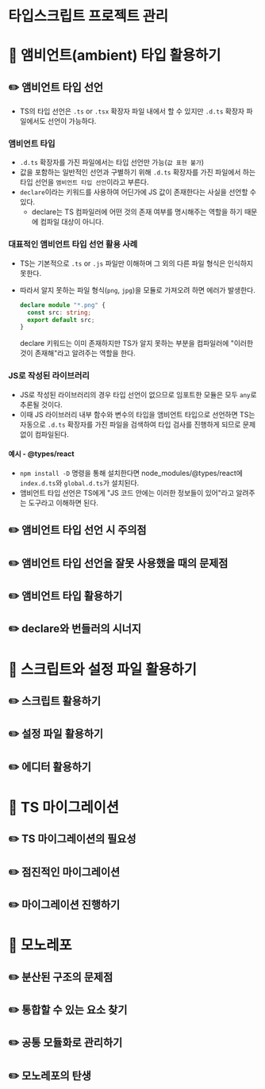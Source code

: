 <h1>타입스크립트 프로젝트 관리</h1>

# 📝 앰비언트(ambient) 타입 활용하기

## ✏️ 앰비언트 타입 선언

- TS의 타입 선언은 `.ts` or `.tsx` 확장자 파일 내에서 할 수 있지만 `.d.ts` 확장자 파일에서도 선언이 가능하다.

### 앰비언트 타입

- `.d.ts` 확장자를 가진 파일에서는 타입 선언만 가능(`값 표현 불가`)
- 값을 포함하는 일반적인 선언과 구별하기 위해 `.d.ts` 확장자를 가진 파일에서 하는 타입 선언을 `앰비언트 타입 선언`이라고 부른다.
- `declare`이라는 키워드를 사용하여 어딘가에 JS 값이 존재한다는 사실을 선언할 수 있다.
  - declare는 TS 컴파일러에 어떤 것의 존재 여부를 명시해주는 역할을 하기 때문에 컴파일 대상이 아니다.

### 대표적인 앰비언트 타입 선언 활용 사례

- TS는 기본적으로 `.ts` or `.js` 파일만 이해하며 그 외의 다른 파일 형식은 인식하지 못한다.
- 따라서 알지 못하는 파일 형식(`png`, `jpg`)을 모듈로 가져오려 하면 에러가 발생한다.

  ```ts
  declare module "*.png" {
    const src: string;
    export default src;
  }
  ```

  declare 키워드는 이미 존재하지만 TS가 알지 못하는 부분을 컴파일러에 "이러한 것이 존재해"라고 알려주는 역할을 한다.

### JS로 작성된 라이브러리

- JS로 작성된 라이브러리의 경우 타입 선언이 없으므로 임포트한 모듈은 모두 `any`로 추론될 것이다.
- 이때 JS 라이브러리 내부 함수와 변수의 타입을 앰비언트 타입으로 선언하면 TS는 자동으로 `.d.ts` 확장자를 가진 파일을 검색하여 타입 검사를 진행하게 되므로 문제없이 컴파일된다.

#### 예시 - **@types/react**

- `npm install -D` 명령을 통해 설치한다면 node_modules/@types/react에 `index.d.ts`와 `global.d.ts`가 설치된다.
- 앰비언트 타입 선언은 TS에게 "JS 코드 안에는 이러한 정보들이 있어"라고 알려주는 도구라고 이해하면 된다.

## ✏️ 앰비언트 타입 선언 시 주의점

## ✏️ 앰비언트 타입 선언을 잘못 사용했을 때의 문제점

## ✏️ 앰비언트 타입 활용하기

## ✏️ declare와 번들러의 시너지

# 📝 스크립트와 설정 파일 활용하기

## ✏️ 스크립트 활용하기

## ✏️ 설정 파일 활용하기

## ✏️ 에디터 활용하기

# 📝 TS 마이그레이션

## ✏️ TS 마이그레이션의 필요성

## ✏️ 점진적인 마이그레이션

## ✏️ 마이그레이션 진행하기

# 📝 모노레포

## ✏️ 분산된 구조의 문제점

## ✏️ 통합할 수 있는 요소 찾기

## ✏️ 공통 모듈화로 관리하기

## ✏️ 모노레포의 탄생
